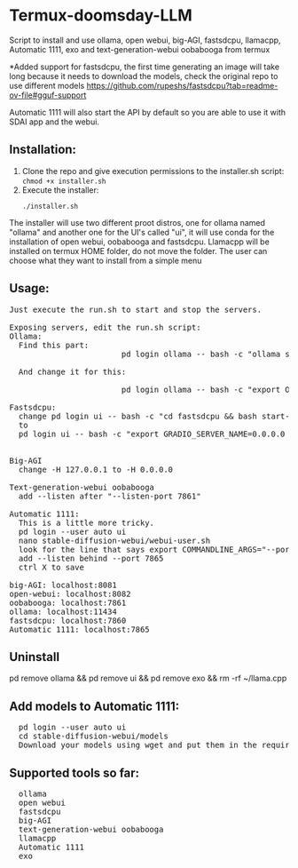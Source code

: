 # Termux-doomsday-LLM
Script to install and use ollama, open webui, big-AGI, fastsdcpu, llamacpp, Automatic 1111, exo and text-generation-webui oobabooga from termux

*Added support for fastsdcpu, the first time generating an image will take long because it needs to download the models, check the original repo to use different models https://github.com/rupeshs/fastsdcpu?tab=readme-ov-file#gguf-support

Automatic 1111 will also start the API by default so you are able to use it with SDAI app and the webui.

## Installation:
  1.  Clone the repo and give execution permissions to the installer.sh script:
     ```
     chmod +x installer.sh
     ```
  2. Execute the installer:
     ```
     ./installer.sh
     ```

  The installer will use two different proot distros, one for ollama named "ollama" and another one for the UI's called "ui", it will use conda for the installation of open webui, oobabooga and fastsdcpu.
  Llamacpp will be installed on termux HOME folder, do not move the folder.
  The user can choose what they want to install from a simple menu

## Usage:
<pre>
Just execute the run.sh to start and stop the servers.

Exposing servers, edit the run.sh script:
Ollama:
  Find this part:
                        pd login ollama -- bash -c "ollama serve" &

  And change it for this:

                        pd login ollama -- bash -c "export OLLAMA_HOST=0.0.0.0 && ollama serve" &

Fastsdcpu:
  change pd login ui -- bash -c "cd fastsdcpu && bash start-webui.sh" &
  to
  pd login ui -- bash -c "export GRADIO_SERVER_NAME=0.0.0.0 && cd fastsdcpu && bash start-webui.sh" &
                       

Big-AGI 
  change -H 127.0.0.1 to -H 0.0.0.0

Text-generation-webui oobabooga
  add --listen after "--listen-port 7861"

Automatic 1111:
  This is a little more tricky.
  pd login --user auto ui
  nano stable-diffusion-webui/webui-user.sh
  look for the line that says export COMMANDLINE_ARGS="--port 7865 --api --use-cpu all --precision full --no-half --skip-torch-cuda-test"
  add --listen behind --port 7865
  ctrl X to save
  
big-AGI: localhost:8081
open-webui: localhost:8082
oobabooga: localhost:7861
ollama: localhost:11434
fastsdcpu: localhost:7860
Automatic 1111: localhost:7865
</pre>
## Uninstall
pd remove ollama && pd remove ui && pd remove exo && rm -rf ~/llama.cpp

## Add models to Automatic 1111:
<pre>
  pd login --user auto ui
  cd stable-diffusion-webui/models
  Download your models using wget and put them in the required folder
</pre>
## Supported tools so far:
<pre>
  ollama
  open webui
  fastsdcpu
  big-AGI
  text-generation-webui oobabooga
  llamacpp
  Automatic 1111
  exo
</pre>
